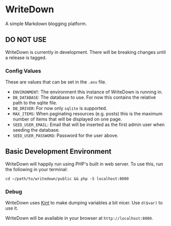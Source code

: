 # WriteDown
A simple Markdown blogging platform.

## DO NOT USE
WriteDown is currently in development. There will be breaking changes until a
release is tagged.

### Config Values
These are values that can be set in the `.env` file.

- `ENVIRONMENT`: The environment this instance of WriteDown is running in.
- `DB_DATABASE`: The database to use. For now this contains the relative path
to the sqlite file.
- `DB_DRIVER`: For now only `sqlite` is supported.
- `MAX_ITEMS`: When paginating resources (e.g. posts) this is the maximum number
of items that will be displayed on one page.
- `SEED_USER_EMAIL`: Email that will be inserted as the first admin user when
seeding the database.
- `SEED_USER_PASSWORD`: Password for the user above.

## Basic Development Environment
WriteDown will happily run using PHP's built in web server. To use this, run the
following in your terminal:

`cd ~/path/to/writedown/public && php -S localhost:8000`

### Debug
WriteDown uses [Kint](https://github.com/kint-php/kint) to make dumping
variables a bit nicer. Use `d($var)` to use it.

WriteDown will be available in your browser at `http://localhost:8000`.

